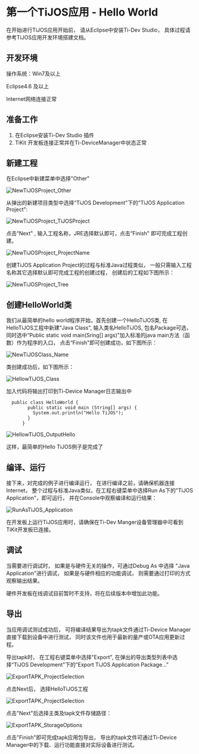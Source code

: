 # 第一个TiJOS应用 - Hello World

在开始进行TiJOS应用开始前， 请从Eclipse中安装Ti-Dev Studio， 具体过程请参考TiJOS应用开发环境搭建文档。

## 开发环境

操作系统：Win7及以上

Eclipse4.6 及以上

Internet网络连接正常

## 准备工作

1. 在Eclipse安装Ti-Dev Studio 插件
2. TiKit 开发板连接正常并在Ti-DeviceManager中状态正常

## 新建工程

在Eclipse中新建菜单中选择"Other"

![NewTiJOSProject_Other](.\img\NewTiJOSProject_Other.png)

从弹出的新建项目类型中选择“TiJOS Development"下的”TiJOS Application Project":



![NewTiJOSProject_TiJOSProject](.\img\NewTiJOSProject_TiJOSProject.png)

点击“Next" , 输入工程名称，JRE选择默认即可，点击“Finish" 即可完成工程创建。

![NewTiJOSProject_ProjectName](.\img\NewTiJOSProject_ProjectName.png)

创建TiJOS Application Project的过程与标准Java过程类似， 一般只需输入工程名称其它选择默认即可完成工程的创建过程， 创建后的工程如下图所示：

![NewTiJOSProject_Tree](.\img\NewTiJOSProject_Tree.png)

## 创建HelloWorld类

我们从最简单的hello world程序开始，首先创建一个HelloTiJOS类, 在HelloTiJOS工程中新建“Java Class", 输入类名HelloTiJOS,  包名Package可选，同时选中“Public static void main(Sring[] args)"加入标准的java main方法（函数）作为程序的入口， 点击“Finish"即可创建成功，如下图所示：

![NewTiJOSClass_Name](.\img\NewTiJOSClass_Name.png)

类创建成功后，如下图所示：

![HellowTiJOS_Class](.\img\HellowTiJOS_Class.png)

加入代码将输出打印到Ti-Device Manager日志输出中

```
  public class HelloWorld {
        public static void main (String[] args) {
          System.out.println("Hello TiJOS");
        }
      }
```

![HellowTiJOS_OutputHello](.\img\HellowTiJOS_OutputHello.png)

这样，最简单的Hello TiJOS例子是完成了

## 编译、运行

接下来，对完成的例子进行编译运行， 在进行编译之前，请确保机器连接Internet， 整个过程与标准Java类似，在工程右键菜单中选择Run As下的"TiJOS Application"，即可运行， 并在Console中观察编译和运行结果：

![RunAsTiJOS_Application](.\img\RunAsTiJOS_Application.png)

在开发板上运行TiJOS应用时，请确保在Ti-Dev Manger设备管理器中可看到TiKit开发板已连接。

## 调试

当需要进行调试时， 如果是与硬件无关的操作，可通过Debug As 中选择 "Java Application"进行调试， 如果是与硬件相应的功能调试， 则需要通过打印的方式观察输出结果。

硬件开发板在线调试目前暂时不支持，将在后续版本中增加此功能。 

## 导出

当应用调试测试成功后， 可将编译结果导出为tapk文件通过Ti-Device Manager直接下载到设备中进行测试， 同时该文件也用于最新的量产或OTA应用更新过程。

导出tapk时， 在工程右键菜单中选择"Export", 在弹出的导出类型列表中选择“TiJOS Development"下的”Export TiJOS Application Package..."

![ExportTAPK_ProjectSelection](.\img\ExportTAPK_Selection.png)

点击Next后， 选择HelloTiJOS工程

![ExportTAPK_ProjectSelection](.\img\ExportTAPK_ProjectSelection.png)

点击"Next"后选择主类及tapk文件存储路径：

![ExportTAPK_StorageOptions](.\img\ExportTAPK_StorageOptions.png)

点击"Finish"即可完成tapk应用包导出， 导出的tapk文件可通过Ti-Device Manager中的下载、运行功能直接对实际设备进行测试。

